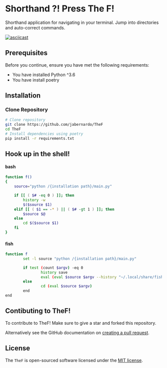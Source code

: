 # Shorthand ?! Press The F!
Shorthand application for navigating in your terminal. Jump into directories and auto-correct commands.

[![asciicast](https://asciinema.org/a/301975.svg)](https://asciinema.org/a/301975)

## Prerequisites
Before you continue, ensure you have met the following requirements:

- You have installed Python ^3.6
- You have install poetry

## Installation

### Clone Repository

```sh
# Clone repository
git clone https://github.com/jabernardo/TheF
cd TheF
# Install dependencies using poetry
pip install -r requirements.txt
```

## Hook up in the shell!

#### bash

```sh
function f()
{
    source="python /{installation path}/main.py"

    if [[ ( $# -eq 0 ) ]]; then
        history -w
        $($source $1)
    elif [[ ( $1 == -* ) || ( $# -gt 1 ) ]]; then
        $source $@
    else
        cd $($source $1)
    fi
}
```

#### fish

```sh
function f
        set -l source "python /{installation path}/main.py"

        if test (count $argv) -eq 0
                history save
                eval (eval $source $argv --history "~/.local/share/fish/fish_history")
        else
                cd (eval $source $argv)
        end
end
```

## Contibuting to TheF!
To contribute to TheF! Make sure to give a star and forked this repository.

Alternatively see the GitHub documentation on [creating a pull request](https://help.github.com/en/github/collaborating-with-issues-and-pull-requests/creating-a-pull-request).

## License
The `TheF` is open-sourced software licensed under the [MIT license](http://opensource.org/licenses/MIT).
